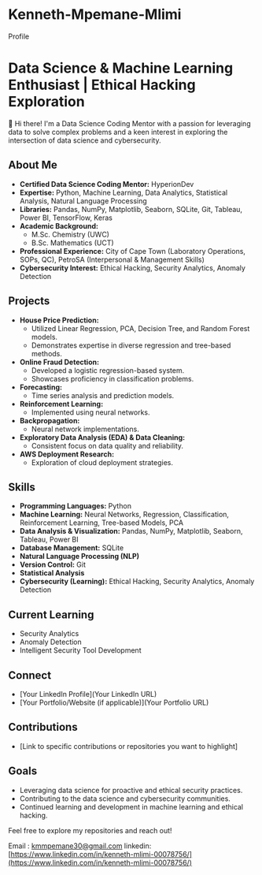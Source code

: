 # Kenneth-Mpemane-Mlimi
Profile
# Data Science & Machine Learning Enthusiast | Ethical Hacking Exploration

👋 Hi there! I'm a Data Science Coding Mentor with a passion for leveraging data to solve complex problems and a keen interest in exploring the intersection of data science and cybersecurity.

## About Me

* **Certified Data Science Coding Mentor:** HyperionDev
* **Expertise:** Python, Machine Learning, Data Analytics, Statistical Analysis, Natural Language Processing
* **Libraries:** Pandas, NumPy, Matplotlib, Seaborn, SQLite, Git, Tableau, Power BI, TensorFlow, Keras
* **Academic Background:**
    * M.Sc. Chemistry (UWC)
    * B.Sc. Mathematics (UCT)
* **Professional Experience:** City of Cape Town (Laboratory Operations, SOPs, QC), PetroSA (Interpersonal & Management Skills)
* **Cybersecurity Interest:** Ethical Hacking, Security Analytics, Anomaly Detection

## Projects

* **House Price Prediction:**
    * Utilized Linear Regression, PCA, Decision Tree, and Random Forest models.
    * Demonstrates expertise in diverse regression and tree-based methods.
* **Online Fraud Detection:**
    * Developed a logistic regression-based system.
    * Showcases proficiency in classification problems.
* **Forecasting:**
    * Time series analysis and prediction models.
* **Reinforcement Learning:**
    * Implemented using neural networks.
* **Backpropagation:**
    * Neural network implementations.
* **Exploratory Data Analysis (EDA) & Data Cleaning:**
    * Consistent focus on data quality and reliability.
* **AWS Deployment Research:**
    * Exploration of cloud deployment strategies.

## Skills

* **Programming Languages:** Python
* **Machine Learning:** Neural Networks, Regression, Classification, Reinforcement Learning, Tree-based Models, PCA
* **Data Analysis & Visualization:** Pandas, NumPy, Matplotlib, Seaborn, Tableau, Power BI
* **Database Management:** SQLite
* **Natural Language Processing (NLP)**
* **Version Control:** Git
* **Statistical Analysis**
* **Cybersecurity (Learning):** Ethical Hacking, Security Analytics, Anomaly Detection

## Current Learning

* Security Analytics
* Anomaly Detection
* Intelligent Security Tool Development

## Connect

* [Your LinkedIn Profile](Your LinkedIn URL)
* [Your Portfolio/Website (if applicable)](Your Portfolio URL)

## Contributions

* [Link to specific contributions or repositories you want to highlight]

## Goals

* Leveraging data science for proactive and ethical security practices.
* Contributing to the data science and cybersecurity communities.
* Continued learning and development in machine learning and ethical hacking.

Feel free to explore my repositories and reach out!

Email : kmmpemane30@gmail.com linkedin: [https://www.linkedin.com/in/kenneth-mlimi-00078756/](https://www.linkedin.com/in/kenneth-mlimi-00078756/)
